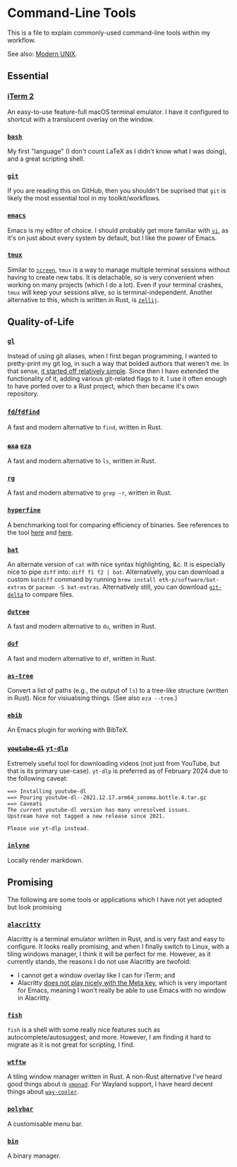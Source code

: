 # Command-Line Tools

This is a file to explain commonly-used command-line tools within my workflow.

See also: [Modern UNIX](https://github.com/ibraheemdev/modern-unix).

## Essential

### [iTerm 2](https://github.com/gnachman/iTerm2)
An easy-to-use feature-full macOS terminal emulator.  I have it configured to shortcut with a translucent overlay on the window.

### [`bash`](https://git.savannah.gnu.org/cgit/bash.git)
My first "language" (I don't count LaTeX as I didn't know what I was doing), and a great scripting shell.

### [`git`](https://git.kernel.org/pub/scm/git/git.git)
If you are reading this on GitHub, then you shouldn't be suprised that `git` is likely the most essential tool in my toolkit/workflows.

### [`emacs`](https://git.savannah.gnu.org/git/emacs.git/)
Emacs is my editor of choice.  I should probably get more familiar with [`vi`](http://ex-vi.cvs.sourceforge.net/ex-vi/ex-vi/), as it's on just about every system by default, but I like the power of Emacs.

### [`tmux`](https://github.com/tmux/tmux)
Similar to [`screen`](https://git.savannah.gnu.org/git/screen.git), `tmux` is a way to manage multiple terminal sessions without having to create new tabs.  It is detachable, so is very convenient when working on many projects (which I do a lot).  Even if your terminal crashes, `tmux` will keep your sessions alive, so is terminal-independent.  Another alternative to this, which is written in Rust, is [`zellij`](https://github.com/zellij-org/zellij).

## Quality-of-Life

### [`gl`](https://github.com/jakewilliami/gl)
Instead of using git aliases, when I first began programming, I wanted to pretty-print my git log, in such a way that bolded authors that weren't me.  In that sense, [it started off relatively simple](https://github.com/jakewilliami/scripts/blob/98a327a088bc132e4418e3010b228e5f42ffff9c/bash/gl).  Since then I have extended the functionality of it, adding various git-related flags to it.  I use it often enough to have ported over to a Rust project, which then became it's own repository.

### [`fd`/`fdfind`](https://github.com/sharkdp/fd)
A fast and modern alternative to `find`, written in Rust.

### ~~[`exa`](https://github.com/ogham/exa)~~ [`eza`](https://github.com/eza-community/eza)
A fast and modern alternative to `ls`, written in Rust.

### [`rg`](https://github.com/BurntSushi/ripgrep)
A fast and modern alternative to `grep -r`, written in Rust.

### [`hyperfine`](https://github.com/sharkdp/hyperfine)
A benchmarking tool for comparing efficiency of binaries.  See references to the tool [here](./readme.md) and [here](../julia/Other/advent_of_code/2021/readme.md).

### [`bat`](https://github.com/sharkdp/bat)
An alternate version of `cat` with nice syntax highlighting, &c.  It is especially nice to pipe `diff` into: `diff f1 f2 | bat`.  Alternatively, you can download a custom `batdiff` command by running `brew install eth-p/software/bat-extras` or `pacman -S bat-extras`.  Alternatively still, you can download [`git-delta`](https://github.com/dandavison/delta) to compare files.

### [`dutree`](https://github.com/nachoparker/dutree)
A fast and modern alternative to `du`, written in Rust.

### [`duf`](https://github.com/muesli/duf)
A fast and modern alternative to `df`, written in Rust.

### [`as-tree`](https://github.com/jez/as-tree)
Convert a list of paths (e.g., the output of `ls`) to a tree-like structure (written in Rust).  Nice for visiualising things.  (See also `eza --tree`.)

### [`ebib`](https://joostkremers.github.io/ebib/ebib-manual.html)
An Emacs plugin for working with BibTeX.

### ~~[`youtube-dl`](https://github.com/ytdl-org/youtube-dl)~~ [`yt-dlp`](https://github.com/yt-dlp/yt-dlp)

Extremely useful tool for downloading videos (not just from YouTube, but that is its primary use-case).  `yt-dlp` is preferred as of February 2024 due to the following caveat:
```
==> Installing youtube-dl
==> Pouring youtube-dl--2021.12.17.arm64_sonoma.bottle.4.tar.gz
==> Caveats
The current youtube-dl version has many unresolved issues.
Upstream have not tagged a new release since 2021.

Please use yt-dlp instead.
```

### [`inlyne`](https://github.com/Inlyne-Project/inlyne)
Locally render markdown.

## Promising

The following are some tools or applications which I have not yet adopted but look promising

### [`alacritty`](https://github.com/jwilm/alacritty)
Alacritty is a terminal emulator wriitten in Rust, and is very fast and easy to configure.  It looks really promising, and when I finally switch to Linux, with a tiling windows manager, I think it will be perfect for me.  However, as it currently stands, the reasons I do not use Alacritty are twofold:
  - I cannot get a window overlay like I can for iTerm; and
  - Alacritty [does not play nicely with the Meta key](https://github.com/alacritty/alacritty/issues/62), which is very important for Emacs, meaning I won't really be able to use Emacs with no window in Alacritty.

### [`fish`](https://github.com/fish-shell/fish-shell)
`fish` is a shell with some really nice features such as autocomplete/autosuggest, and more.  However, I am finding it hard to migrate as it is not great for scripting, I find.

### [`wtftw`](https://github.com/kintaro/wtftw)
A tiling window manager written in Rust.  A non-Rust alternative I've heard good things about is [`xmonad`](https://github.com/xmonad/xmonad).  For Wayland support, I have heard decent things about [`way-cooler`](https://github.com/way-cooler/way-cooler).

### [`polybar`](https://github.com/jaagr/polybar)
A customisable menu bar.

### [`bin`](https://github.com/marcosnils/bin)
A binary manager.
